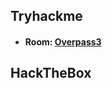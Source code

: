 ## Tryhackme

-   #### Room: [Overpass3](https://github.com/foreztgump/CTF_WriteUp/tree/master/Tryhackme/Overpass%203)

## HackTheBox